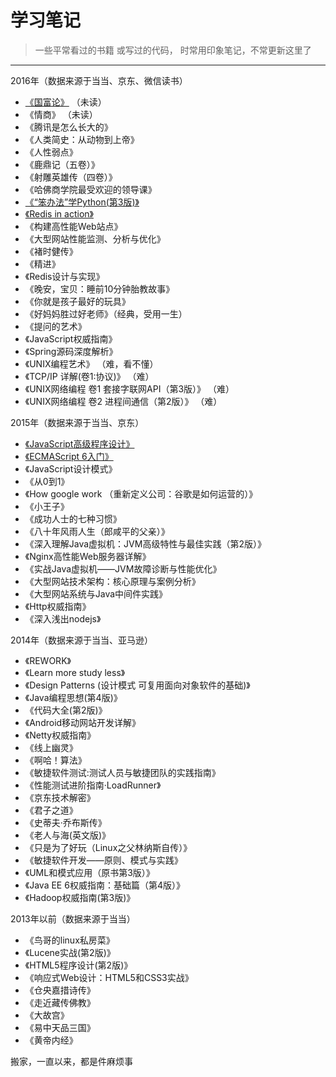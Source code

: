 # 学习笔记

> 一些平常看过的书籍 或写过的代码， 时常用印象笔记，不常更新这里了


---

2016年（数据来源于当当、京东、微信读书）
 * [《国富论》](https://www.amazon.cn/%E5%9B%BD%E5%AF%8C%E8%AE%BA-%E4%BA%9A%E5%BD%93%C2%B7%E6%96%AF%E5%AF%86/dp/B01LZZF4VC/ref=sr_1_1?ie=UTF8&qid=1479650919&sr=8-1&keywords=%E5%9B%BD%E5%AF%8C%E8%AE%BA+%E5%90%B4%E6%99%93%E6%B3%A2) 	（未读）
 * 《情商》 （未读）
 * 《腾讯是怎么长大的》
 * 《人类简史：从动物到上帝》
 * 《人性弱点》
 * 《鹿鼎记（五卷）》
 * 《射雕英雄传（四卷）》 
 * 《哈佛商学院最受欢迎的领导课》 
 * [《“笨办法”学Python(第3版)》](https://github.com/zhoufan879/books/tree/master/python3-cls)
 * [《Redis in action》](https://github.com/zhoufan879/books/tree/master/redis-in-action)    
 * 《构建高性能Web站点》
 * 《大型网站性能监测、分析与优化》
 * 《褚时健传》
 * 《精进》
 * 《Redis设计与实现》
 * 《晚安，宝贝：睡前10分钟胎教故事》
 * 《你就是孩子最好的玩具》
 * 《好妈妈胜过好老师》（经典，受用一生）
 * 《提问的艺术》 
 * 《JavaScript权威指南》
 * 《Spring源码深度解析》
 * 《UNIX编程艺术》	（难，看不懂）
 * 《TCP/IP 详解(卷1:协议)》		（难）
 * 《UNIX网络编程 卷1 套接字联网API（第3版）》	（难）
 * 《UNIX网络编程 卷2 进程间通信（第2版）》	（难）
 
2015年（数据来源于当当、京东）
 * [《JavaScript高级程序设计》](https://github.com/zhoufan879/books/tree/master/ProfessionalJs4WebDev)
 * [《ECMAScript 6入门》](https://github.com/zhoufan879/books/tree/master/ProfessionalJs4WebDev)
 * 《JavaScript设计模式》
 * 《从0到1》
 * 《How google work （重新定义公司：谷歌是如何运营的）》
 * 《小王子》
 * 《成功人士的七种习惯》
 * 《八十年风雨人生（郎咸平的父亲）》
 * 《深入理解Java虚拟机：JVM高级特性与最佳实践（第2版）》
 * 《Nginx高性能Web服务器详解》
 * 《实战Java虚拟机——JVM故障诊断与性能优化》
 * 《大型网站技术架构：核心原理与案例分析》
 * 《大型网站系统与Java中间件实践》
 * 《Http权威指南》
 * 《深入浅出nodejs》

2014年（数据来源于当当、亚马逊）
 * 《REWORK》
 * 《Learn more study less》
 * 《Design Patterns (设计模式 可复用面向对象软件的基础)》
 * 《Java编程思想(第4版)》
 * 《代码大全(第2版)》
 * 《Android移动网站开发详解》
 * 《Netty权威指南》
 * 《线上幽灵》
 * 《啊哈！算法》
 * 《敏捷软件测试:测试人员与敏捷团队的实践指南》
 * 《性能测试进阶指南·LoadRunner》
 * 《京东技术解密》
 * 《君子之道》
 * 《史蒂夫·乔布斯传》
 * 《老人与海(英文版)》
 * 《只是为了好玩（Linux之父林纳斯自传）》
 * 《敏捷软件开发——原则、模式与实践》
 * 《UML和模式应用（原书第3版）》
 * 《Java EE 6权威指南：基础篇（第4版）》
 * 《Hadoop权威指南(第3版)》
 

2013年以前（数据来源于当当）
 * 《鸟哥的linux私房菜》
 * 《Lucene实战(第2版)》
 * 《HTML5程序设计(第2版)》
 * 《响应式Web设计：HTML5和CSS3实战》
 * 《仓央嘉措诗传》
 * 《走近藏传佛教》
 * 《大故宫》
 * 《易中天品三国》
 * 《黄帝内经》


搬家，一直以来，都是件麻烦事







